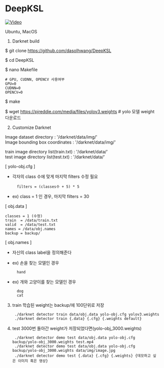 # DeepKSL

[![Video](http://img.youtube.com/vi/mfdXBcDYc1A/0.jpg)](https://www.youtube.com/watch?v=mfdXBcDYc1A)

Ubuntu, MacOS

1. Darknet build

$ git clone https://github.com/dasolhwang/DeepKSL

$ cd DeepKSL

$ nano Makefile

    # GPU, CUDNN, OPENCV 사용여부
    GPU=0 
    CUDNN=0
    OPENCV=0
    
$ make

$ wget https://pjreddie.com/media/files/yolov3.weights # yolo 모델 weight 다운로드

2. Customize Darknet

Image dataset directory : '/darknet/data/img/'  
Image bounding box coordinates : '/darknet/data/img/'  

train image directory list(train.txt) : '/darknet/data/'  
test image directory list(test.txt) : '/darknet/data/'  

[ yolo-obj.cfg ]

- 각자의 class 수에 맞게 마지막 filters 수정 필요 
    
        filters = (classes수 + 5) * 5

- ex) class = 1 인 경우, 마지막 filters = 30
  
[ obj.data ]

    classes = 1 (수정)
    train  = /data/train.txt
    valid  = /data/test.txt
    names = /data/obj.names
    backup = backup/
  
[ obj.names ]
- 자신의 class label을 정의해준다
- ex) 손을 찾는 모델인 경우
        
        hand
        
- ex) 개와 고양이를 찾는 모델인 경우 
        
        dog
        cat
  
  
3. train
학습된 weight는 backup/에 100단위로 저장
  
        ./darknet detector train data/obj.data yolo-obj.cfg yolov3.weights
        ./darknet detector train {.data} {.cfg} {.weights default}
  
  
4. test
3000번 돌아간 weight가 저장되었다면(yolo-obj_3000.weights)

        ./darknet detector demo test data/obj.data yolo-obj.cfg backup/yolo-obj_3000.weights test.mp4
        ./darknet detector demo test data/obj.data yolo-obj.cfg backup/yolo-obj_3000.weights data/img/image.jpg       
        ./darknet detector demo test {.data} {.cfg} {.weights} {데모하고 싶은 이미지 혹은 영상}        

